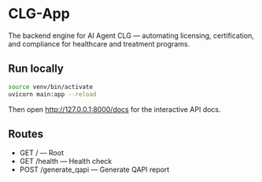# CLG-App  
The backend engine for AI Agent CLG — automating licensing, certification, and compliance for healthcare and treatment programs.

## Run locally
```bash
source venv/bin/activate
uvicorn main:app --reload
```

Then open http://127.0.0.1:8000/docs for the interactive API docs.

## Routes
- GET / — Root
- GET /health — Health check
- POST /generate_qapi — Generate QAPI report

